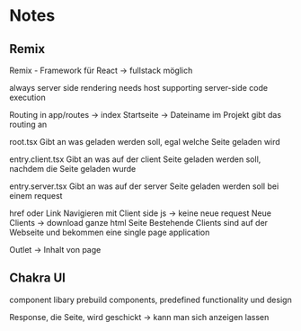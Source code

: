 # Notes

## Remix

Remix - Framework für React
-> fullstack möglich

always server side rendering
needs host supporting server-side code execution

Routing in app/routes
-> index Startseite
-> Dateiname im Projekt gibt das routing an

root.tsx
Gibt an was geladen werden soll, egal welche Seite geladen wird

entry.client.tsx
Gibt an was auf der client Seite geladen werden soll, nachdem die Seite geladen wurde

entry.server.tsx
Gibt an was auf der server Seite geladen werden soll bei einem request

href oder Link
Navigieren mit Client side js -> keine neue request
Neue Clients -> download ganze html Seite
Bestehende Clients sind auf der Webseite und bekommen eine single page application

Outlet -> Inhalt von page

## Chakra UI

component libary
prebuild components, predefined functionality und design

Response, die Seite, wird geschickt -> kann man sich anzeigen lassen
